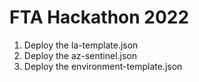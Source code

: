# FTA Hackathon 2022

1. Deploy the la-template.json
2. Deploy the az-sentinel.json
3. Deploy the environment-template.json
